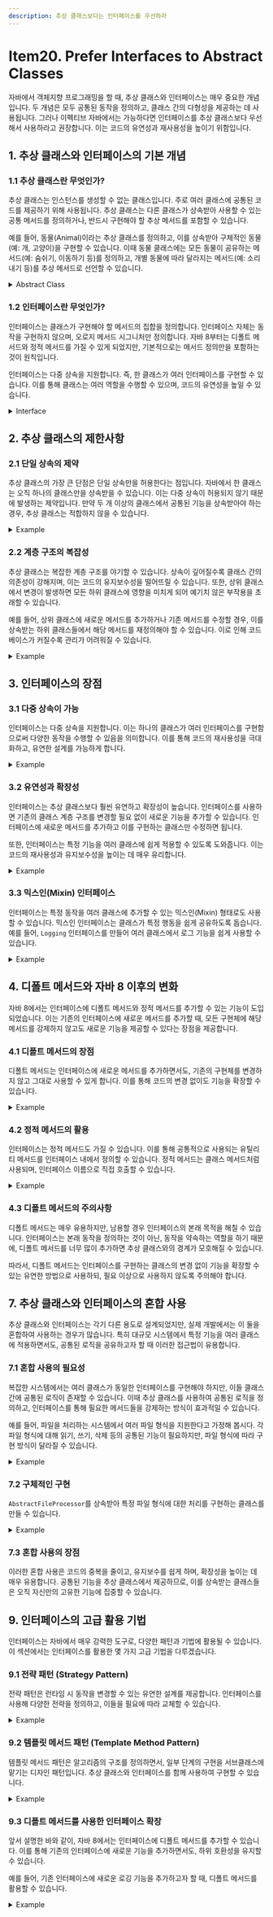 ```yaml
---
description: 추상 클래스보다는 인터페이스를 우선하라
---
```


# Item20. Prefer Interfaces to Abstract Classes

자바에서 객체지향 프로그래밍을 할 때, 추상 클래스와 인터페이스는 매우 중요한 개념입니다. 두 개념은 모두 공통된 동작을 정의하고, 클래스 간의 다형성을 제공하는 데 사용됩니다. 그러나 이펙티브 자바에서는 가능하다면 인터페이스를 추상 클래스보다 우선해서 사용하라고 권장합니다. 이는 코드의 유연성과 재사용성을 높이기 위함입니다.



## 1. 추상 클래스와 인터페이스의 기본 개념

### **1.1 추상 클래스란 무엇인가?**

추상 클래스는 인스턴스를 생성할 수 없는 클래스입니다. 주로 여러 클래스에 공통된 코드를 제공하기 위해 사용됩니다. 추상 클래스는 다른 클래스가 상속받아 사용할 수 있는 공통 메서드를 정의하거나, 반드시 구현해야 할 추상 메서드를 포함할 수 있습니다.

예를 들어, 동물(Animal)이라는 추상 클래스를 정의하고, 이를 상속받아 구체적인 동물(예: 개, 고양이)을 구현할 수 있습니다. 이때 동물 클래스에는 모든 동물이 공유하는 메서드(예: 숨쉬기, 이동하기 등)를 정의하고, 개별 동물에 따라 달라지는 메서드(예: 소리내기 등)를 추상 메서드로 선언할 수 있습니다.

<details>

<summary>Abstract Class</summary>

```java
abstract class Animal {
    abstract void makeSound();
    
    void breathe() {
        System.out.println("Breathing...");
    }
}
```

위 코드에서 `breathe()` 메서드는 공통적으로 구현된 메서드이며, `makeSound()` 메서드는 하위 클래스에서 반드시 구현해야 하는 추상 메서드입니다.

</details>

### **1.2 인터페이스란 무엇인가?**

인터페이스는 클래스가 구현해야 할 메서드의 집합을 정의합니다. 인터페이스 자체는 동작을 구현하지 않으며, 오로지 메서드 시그니처만 정의합니다. 자바 8부터는 디폴트 메서드와 정적 메서드를 가질 수 있게 되었지만, 기본적으로는 메서드 정의만을 포함하는 것이 원칙입니다.

인터페이스는 다중 상속을 지원합니다. 즉, 한 클래스가 여러 인터페이스를 구현할 수 있습니다. 이를 통해 클래스는 여러 역할을 수행할 수 있으며, 코드의 유연성을 높일 수 있습니다.

<details>

<summary>Interface</summary>

```java
interface Animal {
    void makeSound();
}
```

</details>



## 2. 추상 클래스의 제한사항

### **2.1 단일 상속의 제약**

추상 클래스의 가장 큰 단점은 단일 상속만을 허용한다는 점입니다. 자바에서 한 클래스는 오직 하나의 클래스만을 상속받을 수 있습니다. 이는 다중 상속이 허용되지 않기 때문에 발생하는 제약입니다. 만약 두 개 이상의 클래스에서 공통된 기능을 상속받아야 하는 경우, 추상 클래스는 적합하지 않을 수 있습니다.

<details>

<summary>Example</summary>

```java
abstract class Animal {
    abstract void makeSound();
}

abstract class Machine {
    abstract void operate();
}

class RobotDog extends Animal, Machine { // Error: 다중 상속은 불가능합니다.
    void makeSound() {
        System.out.println("Beep Boop");
    }

    void operate() {
        System.out.println("Operating...");
    }
}
```

위 예시처럼, 자바에서는 다중 상속이 허용되지 않으므로 하나의 클래스가 두 개 이상의 부모 클래스를 상속받을 수 없습니다. 이는 코드의 재사용성과 유연성을 제한하는 요소가 될 수 있습니다.

</details>



### **2.2 계층 구조의 복잡성**

추상 클래스는 복잡한 계층 구조를 야기할 수 있습니다. 상속이 깊어질수록 클래스 간의 의존성이 강해지며, 이는 코드의 유지보수성을 떨어뜨릴 수 있습니다. 또한, 상위 클래스에서 변경이 발생하면 모든 하위 클래스에 영향을 미치게 되어 예기치 않은 부작용을 초래할 수 있습니다.

예를 들어, 상위 클래스에 새로운 메서드를 추가하거나 기존 메서드를 수정할 경우, 이를 상속받는 하위 클래스들에서 해당 메서드를 재정의해야 할 수 있습니다. 이로 인해 코드베이스가 커질수록 관리가 어려워질 수 있습니다.

<details>

<summary>Example</summary>

```java
abstract class Vehicle {
    abstract void startEngine();
}

class Car extends Vehicle {
    void startEngine() {
        System.out.println("Car engine started");
    }
}

class Motorcycle extends Vehicle {
    void startEngine() {
        System.out.println("Motorcycle engine started");
    }
}
```

이 예제에서, 만약 `Vehicle` 클래스에 새로운 메서드를 추가하면 `Car`와 `Motorcycle` 클래스도 이를 구현해야 합니다. 이러한 방식은 작은 프로젝트에서는 문제가 되지 않을 수 있지만, 큰 프로젝트에서는 관리가 어렵고 실수의 여지가 많아질 수 있습니다.

</details>



## 3. 인터페이스의 장점

### **3.1 다중 상속이 가능**

인터페이스는 다중 상속을 지원합니다. 이는 하나의 클래스가 여러 인터페이스를 구현함으로써 다양한 동작을 수행할 수 있음을 의미합니다. 이를 통해 코드의 재사용성을 극대화하고, 유연한 설계를 가능하게 합니다.

<details>

<summary>Example</summary>

예를 들어, `Comparable`과 `Serializable` 인터페이스를 동시에 구현함으로써 객체가 정렬 가능하고, 직렬화될 수 있도록 만들 수 있습니다.

```java
class Dog implements Animal, Comparable<Dog>, Serializable {
    public void makeSound() {
        System.out.println("Bark!");
    }

    public int compareTo(Dog other) {
        return this.age - other.age;
    }
}
```

이 예제에서 `Dog` 클래스는 `Animal`, `Comparable`, `Serializable` 인터페이스를 동시에 구현함으로써 다양한 역할을 수행할 수 있습니다. 이는 추상 클래스가 제공하지 못하는 유연성을 제공합니다.

</details>



### **3.2 유연성과 확장성**

인터페이스는 추상 클래스보다 훨씬 유연하고 확장성이 높습니다. 인터페이스를 사용하면 기존의 클래스 계층 구조를 변경할 필요 없이 새로운 기능을 추가할 수 있습니다. 인터페이스에 새로운 메서드를 추가하고 이를 구현하는 클래스만 수정하면 됩니다.

또한, 인터페이스는 특정 기능을 여러 클래스에 쉽게 적용할 수 있도록 도와줍니다. 이는 코드의 재사용성과 유지보수성을 높이는 데 매우 유리합니다.

<details>

<summary>Example</summary>

```java
interface Flyable {
    void fly();
}

interface Swimmable {
    void swim();
}

class Duck implements Animal, Flyable, Swimmable {
    public void makeSound() {
        System.out.println("Quack!");
    }

    public void fly() {
        System.out.println("Flying...");
    }

    public void swim() {
        System.out.println("Swimming...");
    }
}
```

이 예제에서 `Duck` 클래스는 `Animal`, `Flyable`, `Swimmable` 인터페이스를 모두 구현합니다. 이를 통해 오리 객체는 다양한 행동을 수행할 수 있으며, 이러한 설계는 코드의 유연성을 높입니다.

</details>



### **3.3 믹스인(Mixin) 인터페이스**

인터페이스는 특정 동작을 여러 클래스에 추가할 수 있는 믹스인(Mixin) 형태로도 사용할 수 있습니다. 믹스인 인터페이스는 클래스가 특정 행동을 쉽게 공유하도록 돕습니다. 예를 들어, `Logging` 인터페이스를 만들어 여러 클래스에서 로그 기능을 쉽게 사용할 수 있습니다.

<details>

<summary>Example</summary>

```java
interface Logging {
    default void log(String message) {
        System.out.println("Log: " + message);
    }
}

class ServiceA implements Logging {
    void performAction() {
        log("ServiceA action performed");
    }
}

class ServiceB implements Logging {
    void performAction() {
        log("ServiceB action performed");
    }
}
```

위 코드에서 `ServiceA`와 `ServiceB` 클래스는 `Logging` 인터페이스를 통해 공통된 로깅 기능을 공유합니다. 이를 통해 코드의 중복을 줄이고, 기능을 쉽게 확장할 수 있습니다.

</details>



## 4. 디폴트 메서드와 자바 8 이후의 변화

자바 8에서는 인터페이스에 디폴트 메서드와 정적 메서드를 추가할 수 있는 기능이 도입되었습니다. 이는 기존의 인터페이스에 새로운 메서드를 추가할 때, 모든 구현체에 해당 메서드를 강제하지 않고도 새로운 기능을 제공할 수 있다는 장점을 제공합니다.

### **4.1 디폴트 메서드의 장점**

디폴트 메서드는 인터페이스에 새로운 메서드를 추가하면서도, 기존의 구현체를 변경하지 않고 그대로 사용할 수 있게 합니다. 이를 통해 코드의 변경 없이도 기능을 확장할 수 있습니다.

<details>

<summary>Example</summary>

```java
interface Animal {
    void makeSound();
    
    default void breathe() {
        System.out.println("Breathing...");
    }
}

class Dog implements Animal {
    public void makeSound() {
        System.out.println("Bark!");
    }
}
```

위 코드에서 `Dog` 클래스는 `Animal` 인터페이스를 구현합니다. `Animal` 인터페이스에 추가된 `breathe()` 메서드는 디폴트 메서드로 정의되어 있어, `Dog` 클래스는 이를 별도로 구현할 필요가 없습니다.

</details>



### **4.2 정적 메서드의 활용**

인터페이스는 정적 메서드도 가질 수 있습니다. 이를 통해 공통적으로 사용되는 유틸리티 메서드를 인터페이스 내에서 정의할 수 있습니다. 정적 메서드는 클래스 메서드처럼 사용되며, 인터페이스 이름으로 직접 호출할 수 있습니다.

<details>

<summary>Example</summary>

```java
interface MathOperations {
    static int add(int a, int b) {
        return a + b;
    }
}

class Calculator {
    int result = MathOperations.add(3, 5);
}
```

위 예제에서 `MathOperations` 인터페이스는 `add()`라는 정적 메서드를 정의하고, `Calculator` 클래스는 이를 활용합니다. 이를 통해 공통된 기능을 인터페이스 내부에 정의하고, 클래스에서 이를 재사용할 수 있습니다.

</details>



### **4.3 디폴트 메서드의 주의사항**

디폴트 메서드는 매우 유용하지만, 남용할 경우 인터페이스의 본래 목적을 해칠 수 있습니다. 인터페이스는 본래 동작을 정의하는 것이 아닌, 동작을 약속하는 역할을 하기 때문에, 디폴트 메서드를 너무 많이 추가하면 추상 클래스와의 경계가 모호해질 수 있습니다.

따라서, 디폴트 메서드는 인터페이스를 구현하는 클래스의 변경 없이 기능을 확장할 수 있는 유연한 방법으로 사용하되, 필요 이상으로 사용하지 않도록 주의해야 합니다.



## 7. 추상 클래스와 인터페이스의 혼합 사용

추상 클래스와 인터페이스는 각기 다른 용도로 설계되었지만, 실제 개발에서는 이 둘을 혼합하여 사용하는 경우가 많습니다. 특히 대규모 시스템에서 특정 기능을 여러 클래스에 적용하면서도, 공통된 로직을 공유하고자 할 때 이러한 접근법이 유용합니다.

### **7.1 혼합 사용의 필요성**

복잡한 시스템에서는 여러 클래스가 동일한 인터페이스를 구현해야 하지만, 이들 클래스 간에 공통된 로직이 존재할 수 있습니다. 이때 추상 클래스를 사용하여 공통된 로직을 정의하고, 인터페이스를 통해 필요한 메서드들을 강제하는 방식이 효과적일 수 있습니다.

예를 들어, 파일을 처리하는 시스템에서 여러 파일 형식을 지원한다고 가정해 봅시다. 각 파일 형식에 대해 읽기, 쓰기, 삭제 등의 공통된 기능이 필요하지만, 파일 형식에 따라 구현 방식이 달라질 수 있습니다.

<details>

<summary>Example</summary>

```java
interface FileProcessor {
    void readFile(String fileName);
    void writeFile(String fileName, String data);
}

abstract class AbstractFileProcessor implements FileProcessor {
    @Override
    public void readFile(String fileName) {
        System.out.println("Reading file: " + fileName);
    }
    
    @Override
    public void writeFile(String fileName, String data) {
        System.out.println("Writing data to file: " + fileName);
    }

    abstract void processFile(String fileName);
}
```

이 코드에서 `AbstractFileProcessor`는 `FileProcessor` 인터페이스를 구현하면서, 공통된 `readFile`과 `writeFile` 메서드를 제공합니다. 그러나 `processFile` 메서드는 파일 형식에 따라 달라질 수 있기 때문에 추상 메서드로 남겨 두었습니다.

</details>



### **7.2 구체적인 구현**

`AbstractFileProcessor`를 상속받아 특정 파일 형식에 대한 처리를 구현하는 클래스를 만들 수 있습니다.

<details>

<summary>Example</summary>

```java
class TextFileProcessor extends AbstractFileProcessor {
    @Override
    void processFile(String fileName) {
        System.out.println("Processing text file: " + fileName);
    }
}

class BinaryFileProcessor extends AbstractFileProcessor {
    @Override
    void processFile(String fileName) {
        System.out.println("Processing binary file: " + fileName);
    }
}
```

위 코드에서 `TextFileProcessor`와 `BinaryFileProcessor`는 각각 텍스트 파일과 바이너리 파일을 처리하는 방법을 정의합니다. 이 방식으로 인터페이스를 사용해 공통된 동작을 강제하고, 추상 클래스를 통해 코드의 재사용성을 높일 수 있습니다.

</details>



### **7.3 혼합 사용의 장점**

이러한 혼합 사용은 코드의 중복을 줄이고, 유지보수를 쉽게 하며, 확장성을 높이는 데 매우 유용합니다. 공통된 기능을 추상 클래스에서 제공하므로, 이를 상속받는 클래스들은 오직 자신만의 고유한 기능에 집중할 수 있습니다.



## 9. 인터페이스의 고급 활용 기법

인터페이스는 자바에서 매우 강력한 도구로, 다양한 패턴과 기법에 활용될 수 있습니다. 이 섹션에서는 인터페이스를 활용한 몇 가지 고급 기법을 다루겠습니다.

### **9.1 전략 패턴 (Strategy Pattern)**

전략 패턴은 런타임 시 동작을 변경할 수 있는 유연한 설계를 제공합니다. 인터페이스를 사용해 다양한 전략을 정의하고, 이들을 필요에 따라 교체할 수 있습니다.

<details>

<summary>Example</summary>

```java
interface PaymentStrategy {
    void pay(int amount);
}

class CreditCardPayment implements PaymentStrategy {
    public void pay(int amount) {
        System.out.println("Paid " + amount + " using credit card");
    }
}

class PaypalPayment implements PaymentStrategy {
    public void pay(int amount) {
        System.out.println("Paid " + amount + " using PayPal");
    }
}

class ShoppingCart {
    private PaymentStrategy paymentStrategy;

    public void setPaymentStrategy(PaymentStrategy paymentStrategy) {
        this.paymentStrategy = paymentStrategy;
    }

    public void checkout(int amount) {
        paymentStrategy.pay(amount);
    }
}
```

위 코드에서 `PaymentStrategy` 인터페이스는 결제 방식을 정의합니다. `CreditCardPayment`와 `PaypalPayment` 클래스는 각각 다른 결제 방식을 구현하며, `ShoppingCart` 클래스는 사용자가 선택한 결제 전략을 사용하여 결제를 처리합니다.

</details>



### **9.2 템플릿 메서드 패턴 (Template Method Pattern)**

템플릿 메서드 패턴은 알고리즘의 구조를 정의하면서, 일부 단계의 구현을 서브클래스에 맡기는 디자인 패턴입니다. 추상 클래스와 인터페이스를 함께 사용하여 구현할 수 있습니다.

<details>

<summary>Example</summary>

```java
abstract class Game {
    abstract void initialize();
    abstract void startPlay();
    abstract void endPlay();

    // template method
    public final void play() {
        initialize();
        startPlay();
        endPlay();
    }
}

class Football extends Game {
    @Override
    void initialize() {
        System.out.println("Football Game Initialized!");
    }

    @Override
    void startPlay() {
        System.out.println("Football Game Started!");
    }

    @Override
    void endPlay() {
        System.out.println("Football Game Finished!");
    }
}
```

위 코드에서 `Game` 클래스는 템플릿 메서드 `play()`를 정의합니다. 이 메서드는 게임의 기본 흐름을 정의하며, 구체적인 초기화, 시작, 종료 단계는 서브클래스에서 구현됩니다.

</details>

### **9.3 디폴트 메서드를 사용한 인터페이스 확장**

앞서 설명한 바와 같이, 자바 8에서는 인터페이스에 디폴트 메서드를 추가할 수 있습니다. 이를 통해 기존의 인터페이스에 새로운 기능을 추가하면서도, 하위 호환성을 유지할 수 있습니다.

예를 들어, 기존 인터페이스에 새로운 로깅 기능을 추가하고자 할 때, 디폴트 메서드를 활용할 수 있습니다.

<details>

<summary>Example</summary>

```java
interface Service {
    void execute();

    default void log(String message) {
        System.out.println("Log: " + message);
    }
}

class MyService implements Service {
    public void execute() {
        log("Executing service logic");
    }
}
```

이 코드에서 `MyService` 클래스는 `Service` 인터페이스를 구현하며, 디폴트 메서드 `log()`를 사용하여 로그를 기록합니다. 이렇게 디폴트 메서드를 사용하면, 기존의 구현체에 영향을 주지 않고도 인터페이스의 기능을 확장할 수 있습니다.

</details>

